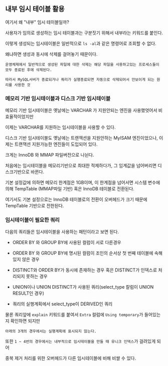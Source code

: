 ## 내부 임시 테이블 활용

여기서 왜 "내부" 임시 테이블일까?

사용자가 임의로 생성하는 임시 테이블과는 구분짓기 위해서 내부라는 키워드를 붙인다.

이렇게 생성되는 임시테이블은 일반적으로 `ls -al`과 같은 명령어로 조회할 수 없다.

왜냐하면 생성과 동시에 삭제를 걸어놓기 때문이다. 

```
운영체제에서 일반적으로 생성된 파일에 대한 삭제는 해당 파일을 사용하고있는 프로세스들이 모두 종료된 후에 삭제된다.

따라서 MySQL서버가 종료되거나 쿼리가 실행종료되면 자동으로 삭제되어서 안보이게 되는 원리를 사용한 것
```

### 메모리 기반 임시테이블과 디스크 기반 임시테이블

메모리 기반 임시테이블은 옛날에는 VARCHAR 가 지원안되는 엔진을 사용했엇어서 비효율적이었지만

이제는 VARCHAR를 지원하는 임시테이블을 사용할 수 있다.

디스크 기반 임시테이블도 옛날에는 트랜잭션을 지원안하는 MyISAM 엔진이었으나, 이제는 트랜잭션 지원가능한 엔진들이 도입되어 있다.

크게는 InnoDB 와 MMAP 파일버전으로 나뉜다.

처음에는 임시테이블을 메모리기반으로 최대한 적제하다가, 그 임계값을 넘어버리면 디스크기반으로 바뀐다.

기본 설정값에 의하면 메모리 한계점은 1GB이며, 이 한계점을 넘어서면 시스템 변수에 의해 TempTable (MMAP파일 기반) 혹은 InnoDB 테이블로 전환된다.

여기서도 기본 설정으로는 InnoDB 테이블로의 전환이 오버헤드가 크기 때문에 TempTable 기반으로 전한된다.

### 임시테이블이 필요한 쿼리

다음의 쿼리들은 임시테이블을 사용하는 패턴이라고 보면 된다.

- ORDER BY 와 GROUP BY에 사용된 컬럼이 서로 다른경우

- ORDER BY 와 GROUP BY에 명시된 컬럼이 조인의 순서상 첫 번째 테이블에 속해있지 않은 경우

- DISTINCT와 ORDER BY가 동시에 존재하는 경우 혹은 DISTINCT가 인덱스로 처리되지 못하는 경우

- UNION이나 UNION DISTINCT가 사용된 쿼리(select_type 칼럼이 UNION RESULT인 경우)

- 쿼리의 실행계획에서 select_type이 DERIVED인 쿼리

물론 쿼리앞에 `explain` 키워드를 붙여서 `Extra` 컬럼에 `Using temporary`가 들어있는지 확인하면 되지만

`아래의 3개의 경우에서는 실행계획에 표시되지 않는다.`

또한 `1 ~ 4번의 경우에서는 내부적으로 임시테이블을 만들 때 유니크 인덱스`가 걸려있게 되어 

중복 제거 처리를 위한 오버헤드가 다른 임시테이블에 비해 비쌀 수 있다.




